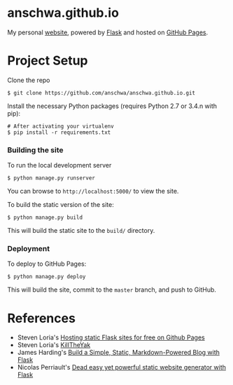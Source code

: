 anschwa.github.io
=================

My personal [website](http://anschwa.github.io/), powered by [Flask](http://flask.pocoo.org/) and hosted on [GitHub Pages](https://pages.github.com/).


# Project Setup

Clone the repo

```
$ git clone https://github.com/anschwa/anschwa.github.io.git
```

Install the necessary Python packages (requires Python 2.7 or 3.4.n with pip):

```
# After activating your virtualenv
$ pip install -r requirements.txt
```

### Building the site

To run the local development server

```
$ python manage.py runserver
```

You can browse to `http://localhost:5000/` to view the site.

To build the static version of the site:

```
$ python manage.py build
```

This will build the static site to the `build/` directory.

### Deployment

To deploy to GitHub Pages:

```
$ python manage.py deploy
```

This will build the site, commit to the `master` branch, and push to GitHub.
    
# References
- Steven Loria's [Hosting static Flask sites for free on Github Pages](http://stevenloria.com/hosting-static-flask-sites-for-free-on-github-pages/)
- Steven Loria's [KillTheYak](http://github.com/killtheyak/killtheyak)
- James Harding's [Build a Simple, Static, Markdown-Powered Blog with Flask](http://www.jamesharding.ca/posts/simple-static-markdown-blog-in-flask/)
- Nicolas Perriault's [Dead easy yet powerful static website generator with Flask](https://nicolas.perriault.net/code/2012/dead-easy-yet-powerful-static-website-generator-with-flask/)
